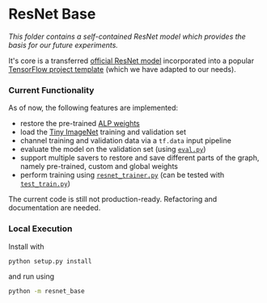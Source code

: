 # ResNet Base
_This folder contains a self-contained ResNet model which provides the basis for our future experiments._

It's core is a transferred
[official ResNet model](https://github.com/tensorflow/tensorflow/blob/master/tensorflow/contrib/slim/python/slim/nets/resnet_v2.py)
incorporated into a popular [TensorFlow project template](https://github.com/MrGemy95/Tensorflow-Project-Template)
(which we have adapted to our needs). 

### Current Functionality
As of now, the following features are implemented:
* restore the pre-trained [ALP weights](https://github.com/tensorflow/models/tree/master/research/adversarial_logit_pairing)
* load the [Tiny ImageNet](https://tiny-imagenet.herokuapp.com/) training and validation set
* channel training and validation data via a `tf.data` input pipeline
* evaluate the model on the validation set (using [`eval.py`](resnet_base/mains/eval.py))
* support multiple savers to restore and save different parts of the graph, namely pre-trained, custom and global weights
* perform training using [`resnet_trainer.py`](resnet_base/trainer/resnet_trainer.py)
(can be tested with [`test_train.py`](resnet_base/mains/test_train.py))

The current code is still not production-ready. Refactoring and documentation are needed. 


### Local Execution
Install with 
```bash
python setup.py install
```
and run using
```bash
python -m resnet_base
```

